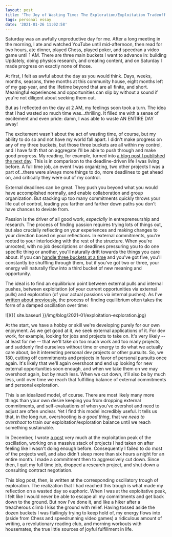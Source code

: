 ```yaml
---
layout: post
title: 'The Joy of Wasting Time: The Exploration/Exploitation Tradeoff of Life'
tags: personal essay
date: '2021-01-26 11:02:58'
---
```


Saturday was an awfully unproductive day for me. After a long meeting in the morning, I ate and watched YouTube until mid-afternoon, then read for two hours, ate dinner, played Chess, played poker, and speedran a video game until 1 AM. There are three main buckets I want to advance in: building Updately, doing physics research, and creating content, and on Saturday I made progress on exactly none of those.

At first, I felt as awful about the day as you would think. Days, weeks, months, seasons, three months at this community house, eight months left of my gap year, and the lifetime beyond that are all finite, and short. Meaningful experiences and opportunities can slip by without a sound if you're not diligent about seeking them out.

But as I reflected on the day at 2 AM, my feelings soon took a turn. The idea that I had wasted so much time was...thrilling. It filled me with a sense of excitement and even pride: damn, I was able to waste AN ENTIRE DAY away!

The excitement wasn't about the act of wasting time, of course, but my ability to do so and not have my world fall apart. I didn't make progress on any of my three buckets, but those three buckets are all within my control, and I have faith that on aggregate I'll be able to push through and make good progress. My reading, for example, turned into [a blog post I published the next day](https://www.samsonzhang.com/2021/01/24/the-importance-of-theory-to-revolution-notes-on-lenins-what-is-to-be-done-chapter-1.html). This is in comparison to the deadline-driven life I was living before. A full time job, an event I was organizing, two other projects I was a part of...there were always more things to do, more deadlines to get ahead on, and critically they were out of my control.

External deadlines can be great. They push you beyond what you would have accomplished normally, and enable collaboration and group organization. But stacking up too many commitments quickly throws your life out of control, leading you farther and farther down paths you don't have chances to deviate from.

Passion is the driver of all good work, *especially* in entrepreneurship and research. The process of finding passion requires trying lots of things out, but also crucially reflecting on your experiences and making changes to your direction based on your reflections. In external commitments, you're rooted to your interlocking with the rest of the structure. When you're unrooted, with no job descriptions or deadlines pressuring you to do one specific thing or another, you'll naturally drift towards the things you care about. If you can [handle three buckets at a time](https://www.samsonzhang.com/2021/01/20/the-rule-of-three.html) and you've got five, you'll constantly be shuffling through them, but if you've got two or three, your energy will naturally flow into a third bucket of new meaning and opportunity.

The ideal is to find an equilibrium point between external pulls and internal pushes, between exploitation (of your current opportunities via external pulls) and exploration (of your actual passions via internal pushes). As I've [written about previously](https://www.samsonzhang.com/2020/12/14/how-i-achieved-exponential-growth-ft-mindsets-connections-high-standards-and-passion-and-then-burned-out.html), the process of finding equilibrium often takes the form of a damped oscillation over time:

![]({{ site.baseurl }}/img/blog/2021-01/exploitation-exploration.jpg)

At the start, we have a hobby or skill we're developing purely for our own enjoyment. As we get good at it, we seek external applications of it. For dev work, for example, looking for jobs and projects to take on. It's very likely -- at least for me -- that we'll take on too much work and too many projects, and suddenly find ourselves without time or energy to do what we actually care about, be it interesting personal dev projects or other pursuits. So, we 180, cutting off commitments and projects in favor of personal pursuits once again. It's likely that we'll again overshoot and end up looking for new external opportunities soon enough, and when we take them on we may overshoot again, but by much less. When we cut down, it'll also be by much less, until over time we reach that fulfilling balance of external commitments and personal exploration.

This is an idealized model, of course. There are most likely many more things than your own desire keeping you from dropping external commitments, and self-evaluations of when you've overshot and need to adjust are often unclear. Yet I find this model incredibly useful. It tells us that, in the long run, overshooting is *a good thing*, that *we need to overshoot* to train our exploitation/exploration balance until we reach something sustainable.

In December, I wrote [a post](https://www.samsonzhang.com/2020/12/14/how-i-achieved-exponential-growth-ft-mindsets-connections-high-standards-and-passion-and-then-burned-out.html) very much at the exploitation peak of the oscillation, working on a massive stack of projects I had taken on after feeling like I wasn't doing enough before. Consequently I failed to do most of the projects well, and also didn't sleep more than six hours a night for an entire month. I made a commitment then to aggressively cut down. Since then, I quit my full time job, dropped a research project, and shut down a consulting contract negotiation.

This blog post, then, is written at the corresponding oscillatory trough of exploration. The realization that I had reached this trough is what made my reflection on a wasted day so euphoric. When I was at the exploitative peak, I felt like I would never be able to escape all my commitments and get back down to the ground. But now I've done it, and like a hiker after a treacherous climb I kiss the ground with relief. Having tossed aside the dozen buckets I was flailingly trying to keep hold of, my energy flows into (aside from Chess and speedrunning video games) a ridiculous amount of writing, a revolutionary reading club, and morning workouts with housemates, the true little sources of joyful fulfillment in life.